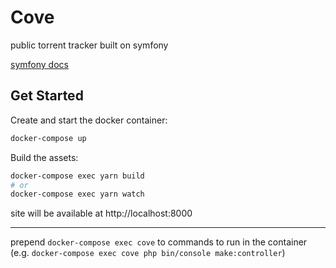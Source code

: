 # Cove

public torrent tracker built on symfony

[symfony docs](https://symfony.com/doc/5.4/index.html)

## Get Started

Create and start the docker container:

```sh
docker-compose up
```

Build the assets:

```sh
docker-compose exec yarn build
# or
docker-compose exec yarn watch
```

site will be available at http://localhost:8000

---

prepend `docker-compose exec cove` to commands to run in the container (e.g. `docker-compose exec cove php bin/console make:controller`)
